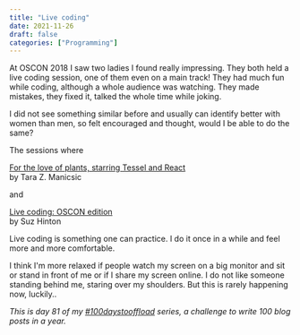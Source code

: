 ```yaml
---
title: "Live coding"
date: 2021-11-26
draft: false
categories: ["Programming"]
---
```

At OSCON 2018 I saw two ladies I found really impressing. They both held a live coding session, one of them even on a main track! They had much fun while coding, although a whole audience was watching. They made mistakes, they fixed it, talked the whole time while joking.

I did not see something similar before and usually can identify better with women than men, so felt encouraged and thought, would I be able to do the same?

The sessions where

[For the love of plants, starring Tessel and React](https://conferences.oreilly.com/oscon/oscon-or-2018/public/schedule/detail/67855.html) \
by Tara Z. Manicsic

and

[Live coding: OSCON edition](https://conferences.oreilly.com/oscon/oscon-or-2018/public/schedule/detail/70443.html) \
by Suz Hinton

Live coding is something one can practice. I do it once in a while and feel more and more comfortable.

I think I'm more relaxed if people watch my screen on a big monitor and sit or stand in front of me or if I share my screen online. I do not like someone standing behind me, staring over my shoulders. But this is rarely happening now, luckily..

_This is day 81 of my [#100daystooffload](https://100daystooffload.com/) series, a challenge to write 100 blog posts in a year._